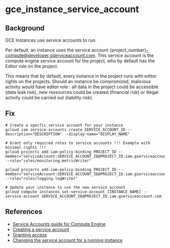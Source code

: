 # gce_instance_service_account

## Background

GCE Instances use service accounts to run.

Per default, an instance uses the service account {project_number}-compute@developer.gserviceaccount.com. This service account is the compute engine service account for the project, who by default has the Editor role on the project.

This means that by default, every instance in the project runs with editor rights on the projects. Should an instance be compromized, malicious activity would have editor role : all data in the project could be accessible (data leak risk), new ressources could be created (financial risk) or illegal activity could be carried out (liability risk).

## Fix

```shell
# Create a specfic service account for your instance
gcloud iam service-accounts create SERVICE_ACCOUNT_ID --description="DESCRIPTION" --display-name="DISPLAY_NAME"

# Grant only required roles to service accounts !!! Example with minimal rights !!!
gcloud projects add-iam-policy-binding PROJECT_ID --member="serviceAccount:SERVICE_ACCOUNT_ID@PROJECT_ID.iam.gserviceaccount.com" --role="roles/monitoring.metricWriter"

gcloud projects add-iam-policy-binding PROJECT_ID --member="serviceAccount:SERVICE_ACCOUNT_ID@PROJECT_ID.iam.gserviceaccount.com" --role="roles/logging.logWriter"

# Update your instance to use the new service account
gcloud compute instances set-service-account [INSTANCE_NAME] --service-account SERVICE_ACCOUNT_ID@PROJECT_ID.iam.gserviceaccount.com
```

## References

- [Service Accounts guide for Compute Engine](https://cloud.google.com/compute/docs/access/service-accounts)
- [Creating a service account](https://cloud.google.com/compute/docs/access/create-enable-service-accounts-for-instances#createanewserviceaccount)
- [Granting access](https://cloud.google.com/iam/docs/granting-changing-revoking-access#granting_access_to_a_service_account_for_a_resource)
- [Changing the service account for a running instance](https://cloud.google.com/compute/docs/access/create-enable-service-accounts-for-instances#changeserviceaccountandscopes)
